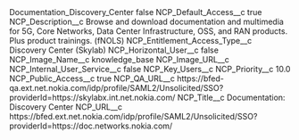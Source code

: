<?xml version="1.0" encoding="UTF-8"?>
<CustomMetadata xmlns="http://soap.sforce.com/2006/04/metadata" xmlns:xsi="http://www.w3.org/2001/XMLSchema-instance" xmlns:xsd="http://www.w3.org/2001/XMLSchema">
    <label>Documentation_Discovery_Center</label>
    <protected>false</protected>
    <values>
        <field>NCP_Default_Access__c</field>
        <value xsi:type="xsd:boolean">true</value>
    </values>
    <values>
        <field>NCP_Description__c</field>
        <value xsi:type="xsd:string">Browse and download documentation and multimedia for 5G, Core Networks, Data Center Infrastructure, OSS, and RAN products. Plus product trainings. (fNOLS)</value>
    </values>
    <values>
        <field>NCP_Entitlement_Access_Type__c</field>
        <value xsi:type="xsd:string">Discovery Center (Skylab)</value>
    </values>
    <values>
        <field>NCP_Horizontal_User__c</field>
        <value xsi:type="xsd:boolean">false</value>
    </values>
    <values>
        <field>NCP_Image_Name__c</field>
        <value xsi:type="xsd:string">knowledge_base</value>
    </values>
    <values>
        <field>NCP_Image_URL__c</field>
        <value xsi:nil="true"/>
    </values>
    <values>
        <field>NCP_Internal_User_Service__c</field>
        <value xsi:type="xsd:boolean">false</value>
    </values>
    <values>
        <field>NCP_Key_Users__c</field>
        <value xsi:nil="true"/>
    </values>
    <values>
        <field>NCP_Priority__c</field>
        <value xsi:type="xsd:double">10.0</value>
    </values>
    <values>
        <field>NCP_Public_Access__c</field>
        <value xsi:type="xsd:boolean">true</value>
    </values>
    <values>
        <field>NCP_QA_URL__c</field>
        <value xsi:type="xsd:string">https://bfed-qa.ext.net.nokia.com/idp/profile/SAML2/Unsolicited/SSO?providerId=https://skylabx.int.net.nokia.com/</value>
    </values>
    <values>
        <field>NCP_Title__c</field>
        <value xsi:type="xsd:string">Documentation: Discovery Center</value>
    </values>
    <values>
        <field>NCP_URL__c</field>
        <value xsi:type="xsd:string">https://bfed.ext.net.nokia.com/idp/profile/SAML2/Unsolicited/SSO?providerId=https://doc.networks.nokia.com/</value>
    </values>
</CustomMetadata>
